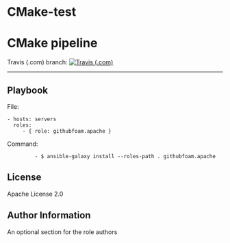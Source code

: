 # CMake-test
CMake pipeline
=========


Travis (.com) branch:
[![Travis (.com)](https://img.shields.io/travis/com/githubfoam/CMake-test.svg)](https://travis-ci.com/githubfoam/CMake-test)  


----------------

Playbook
----------------


File:

    - hosts: servers
      roles:
         - { role: githubfoam.apache }

Command:

             - $ ansible-galaxy install --roles-path . githubfoam.apache


License
-------

Apache License 2.0

Author Information
------------------

An optional section for the role authors
